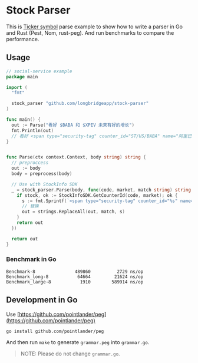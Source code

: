 # Stock Parser

This is [Ticker symbol](https://en.wikipedia.org/wiki/Ticker_symbol) parse example to show how to write a parser in Go and Rust (Pest, Nom, rust-peg).
And run benchmarks to compare the performance.

## Usage

```go
// social-service example
package main

import (
  "fmt"

  stock_parser "github.com/longbridgeapp/stock-parser"
)

func main() {
  out := Parse("看好 $BABA 和 $XPEV 未来有好的增长")
  fmt.Println(out)
  // 看好 <span type="security-tag" counter_id="ST/US/BABA" name="阿里巴巴">$阿里巴巴.US</span> 和 <span type="security-tag" counter_id="ST/US/XPEV" name="小鹏汽车">$X小鹏汽车.US</span> 未来有好的增长
}


func Parse(ctx context.Context, body string) string {
  // preproccess
  out := body
  body = preprocess(body)

  // Use with StockInfo SDK
  _ = stock_parser.Parse(body, func(code, market, match string) string {
    if stock, ok := StockInfoSDK.GetCounterId(code, market); ok {
      s := fmt.Sprintf(`<span type="security-tag" counter_id="%s" name="%s">$%s.%s</span>`, stock.CounterId, stock.Name, stock.Name, stock.Market)
      // 替换
      out = strings.ReplaceAll(out, match, s)
    }
    return out
  })

  return out
}
```

### Benchmark in Go

```
Benchmark-8         	  489860	      2729 ns/op
Benchmark_long-8    	   64664	     21624 ns/op
Benchmark_large-8   	    1910	    589914 ns/op
```

## Development in Go

Use [https://github.com/pointlander/peg](https://github.com/pointlander/peg)

```sh
go install github.com/pointlander/peg
```

And then run `make` to generate `grammar.peg` into `grammar.go`.

> NOTE: Please do not change `grammar.go`.
